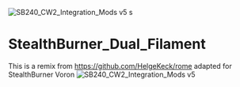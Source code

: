 ![SB240_CW2_Integration_Mods v5 s](https://github.com/FBServiceTech3D/StealthBurner_Dual_Filament/assets/100725052/081aae14-c2aa-4962-996b-4d964c13f736)
# StealthBurner_Dual_Filament
This is a remix from https://github.com/HelgeKeck/rome adapted for StealthBurner Voron
![SB240_CW2_Integration_Mods v5](https://github.com/FBServiceTech3D/StealthBurner_Dual_Filament/assets/100725052/18d93494-c014-4fdf-bae4-17164d7ce138)
